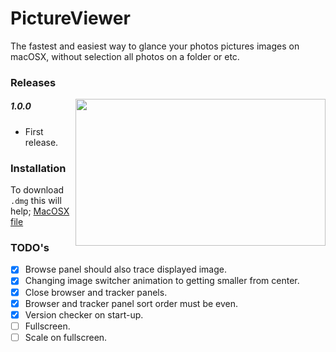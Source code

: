 # PictureViewer
The fastest and easiest way to glance your photos pictures images on macOSX, without selection all photos on a folder or etc.

### Releases
<a href="url"><img src="http://s8.postimg.org/7uw4h01lx/Screen_Shot_2015_07_13_at_11_35_38.png" align="right" height="235" width="400" ></a>

##### 1.0.0
- First release.

### Installation
To download <code>.dmg</code> this will help; [MacOSX file](https://app.box.com/s/1xf7imsfxouas8736cbkzkruxct8j50b)

### TODO's
- [x] Browse panel should also trace displayed image.
- [x] Changing image switcher animation to getting smaller from center.
- [x] Close browser and tracker panels.
- [x] Browser and tracker panel sort order must be even.
- [x] Version checker on start-up.
- [ ] Fullscreen.
- [ ] Scale on fullscreen.
